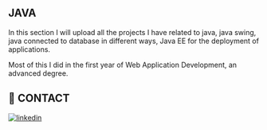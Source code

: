 ## JAVA

In this section I will upload all the projects I have related to java, java swing, java connected to database in different ways, Java EE for the deployment of applications.

Most of this I did in the first year of Web Application Development, an advanced degree.

## 🔗 CONTACT

[![linkedin](https://img.shields.io/badge/linkedin-0A66C2?style=for-the-badge&logo=linkedin&logoColor=white)](https://www.linkedin.com/in/aleksander-trujillo-90a066299/)
